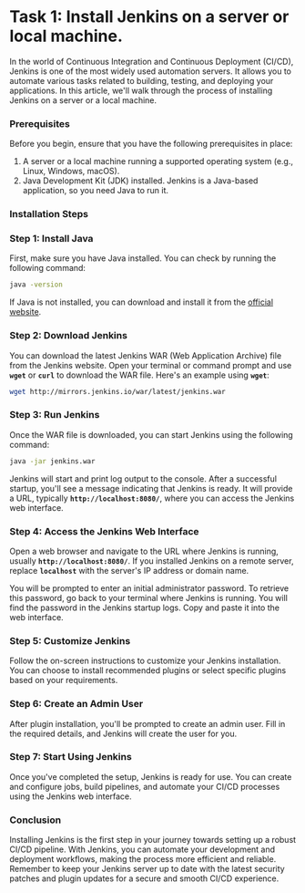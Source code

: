 # Task 1: Install Jenkins on a server or local machine.

In the world of Continuous Integration and Continuous Deployment (CI/CD), Jenkins is one of the most widely used automation servers. It allows you to automate various tasks related to building, testing, and deploying your applications. In this article, we'll walk through the process of installing Jenkins on a server or a local machine.

### **Prerequisites**

Before you begin, ensure that you have the following prerequisites in place:

1. A server or a local machine running a supported operating system (e.g., Linux, Windows, macOS).
2. Java Development Kit (JDK) installed. Jenkins is a Java-based application, so you need Java to run it.

### **Installation Steps**

### Step 1: Install Java

First, make sure you have Java installed. You can check by running the following command:

```bash
java -version
```

If Java is not installed, you can download and install it from the [official website](https://www.oracle.com/java/technologies/javase-downloads.html).

### Step 2: Download Jenkins

You can download the latest Jenkins WAR (Web Application Archive) file from the Jenkins website. Open your terminal or command prompt and use **`wget`** or **`curl`** to download the WAR file. Here's an example using **`wget`**:

```bash
wget http://mirrors.jenkins.io/war/latest/jenkins.war
```

### Step 3: Run Jenkins

Once the WAR file is downloaded, you can start Jenkins using the following command:

```bash
java -jar jenkins.war
```

Jenkins will start and print log output to the console. After a successful startup, you'll see a message indicating that Jenkins is ready. It will provide a URL, typically **`http://localhost:8080/`**, where you can access the Jenkins web interface.

### Step 4: Access the Jenkins Web Interface

Open a web browser and navigate to the URL where Jenkins is running, usually **`http://localhost:8080/`**. If you installed Jenkins on a remote server, replace **`localhost`** with the server's IP address or domain name.

You will be prompted to enter an initial administrator password. To retrieve this password, go back to your terminal where Jenkins is running. You will find the password in the Jenkins startup logs. Copy and paste it into the web interface.

### Step 5: Customize Jenkins

Follow the on-screen instructions to customize your Jenkins installation. You can choose to install recommended plugins or select specific plugins based on your requirements.

### Step 6: Create an Admin User

After plugin installation, you'll be prompted to create an admin user. Fill in the required details, and Jenkins will create the user for you.

### Step 7: Start Using Jenkins

Once you've completed the setup, Jenkins is ready for use. You can create and configure jobs, build pipelines, and automate your CI/CD processes using the Jenkins web interface.

### **Conclusion**

Installing Jenkins is the first step in your journey towards setting up a robust CI/CD pipeline. With Jenkins, you can automate your development and deployment workflows, making the process more efficient and reliable. Remember to keep your Jenkins server up to date with the latest security patches and plugin updates for a secure and smooth CI/CD experience.
